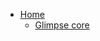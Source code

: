 * [Home](https://github.com/gelles-brandeis/Glimpse/wiki/Home)
  * [Glimpse core](https://github.com/gelles-brandeis/Glimpse/wiki/Glimpse-main-program)